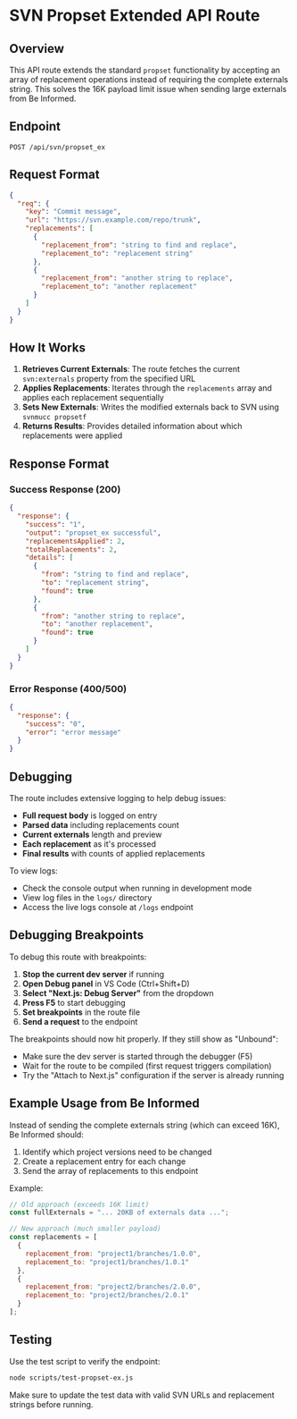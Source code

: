 # SVN Propset Extended API Route

## Overview
This API route extends the standard `propset` functionality by accepting an array of replacement operations instead of requiring the complete externals string. This solves the 16K payload limit issue when sending large externals from Be Informed.

## Endpoint
`POST /api/svn/propset_ex`

## Request Format

```json
{
  "req": {
    "key": "Commit message",
    "url": "https://svn.example.com/repo/trunk",
    "replacements": [
      {
        "replacement_from": "string to find and replace",
        "replacement_to": "replacement string"
      },
      {
        "replacement_from": "another string to replace",
        "replacement_to": "another replacement"
      }
    ]
  }
}
```

## How It Works

1. **Retrieves Current Externals**: The route fetches the current `svn:externals` property from the specified URL
2. **Applies Replacements**: Iterates through the `replacements` array and applies each replacement sequentially
3. **Sets New Externals**: Writes the modified externals back to SVN using `svnmucc propsetf`
4. **Returns Results**: Provides detailed information about which replacements were applied

## Response Format

### Success Response (200)
```json
{
  "response": {
    "success": "1",
    "output": "propset_ex successful",
    "replacementsApplied": 2,
    "totalReplacements": 2,
    "details": [
      {
        "from": "string to find and replace",
        "to": "replacement string",
        "found": true
      },
      {
        "from": "another string to replace",
        "to": "another replacement",
        "found": true
      }
    ]
  }
}
```

### Error Response (400/500)
```json
{
  "response": {
    "success": "0",
    "error": "error message"
  }
}
```

## Debugging

The route includes extensive logging to help debug issues:

- **Full request body** is logged on entry
- **Parsed data** including replacements count
- **Current externals** length and preview
- **Each replacement** as it's processed
- **Final results** with counts of applied replacements

To view logs:
- Check the console output when running in development mode
- View log files in the `logs/` directory
- Access the live logs console at `/logs` endpoint

## Debugging Breakpoints

To debug this route with breakpoints:

1. **Stop the current dev server** if running
2. **Open Debug panel** in VS Code (Ctrl+Shift+D)
3. **Select "Next.js: Debug Server"** from the dropdown
4. **Press F5** to start debugging
5. **Set breakpoints** in the route file
6. **Send a request** to the endpoint

The breakpoints should now hit properly. If they still show as "Unbound":
- Make sure the dev server is started through the debugger (F5)
- Wait for the route to be compiled (first request triggers compilation)
- Try the "Attach to Next.js" configuration if the server is already running

## Example Usage from Be Informed

Instead of sending the complete externals string (which can exceed 16K), Be Informed should:

1. Identify which project versions need to be changed
2. Create a replacement entry for each change
3. Send the array of replacements to this endpoint

Example:
```javascript
// Old approach (exceeds 16K limit)
const fullExternals = "... 20KB of externals data ...";

// New approach (much smaller payload)
const replacements = [
  {
    replacement_from: "project1/branches/1.0.0",
    replacement_to: "project1/branches/1.0.1"
  },
  {
    replacement_from: "project2/branches/2.0.0",
    replacement_to: "project2/branches/2.0.1"
  }
];
```

## Testing

Use the test script to verify the endpoint:
```bash
node scripts/test-propset-ex.js
```

Make sure to update the test data with valid SVN URLs and replacement strings before running.
